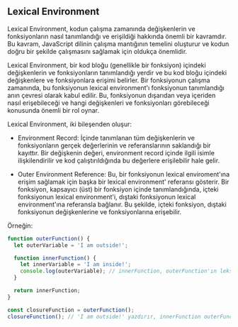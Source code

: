## Lexical Environment

Lexical Environment, kodun çalışma zamanında değişkenlerin ve fonksiyonların nasıl tanımlandığı ve erişildiği hakkında önemli bir kavramdır. Bu kavram, JavaScript dilinin çalışma mantığının temelini oluşturur ve kodun doğru bir şekilde çalışmasını sağlamak için oldukça önemlidir.

Lexical Environment, bir kod bloğu (genellikle bir fonksiyon) içindeki değişkenlerin ve fonksiyonların tanımlandığı yerdir ve bu kod bloğu içindeki değişkenlere ve fonksiyonlara erişimi belirler. Bir fonksiyonun çalışma zamanında, bu fonksiyonun lexical environment'ı fonksiyonun tanımlandığı anın çevresi olarak kabul edilir. Bu, fonksiyonun dışarıdan veya içeriden nasıl erişebileceği ve hangi değişkenleri ve fonksiyonları görebileceği konusunda önemli bir rol oynar.

Lexical Environment, iki bileşenden oluşur:

- Environment Record: İçinde tanımlanan tüm değişkenlerin ve fonksiyonların gerçek değerlerinin ve referanslarının saklandığı bir kayıttır. Bir değişkenin değeri, environment record içinde ilgili isimle ilişkilendirilir ve kod çalıştırıldığında bu değerlere erişilebilir hale gelir.

- Outer Environment Reference: Bu, bir fonksiyonun lexical enviroment'ına erişim sağlamak için başka bir lexical environment' referansı gösterir. Bir fonksiyon, kapsayıcı (üst) bir fonksiyon içinde tanımlandığında, içteki fonksiyonun lexical environment'i, dıştaki fonksiyonun lexical environment'ına referansla bağlanır. Bu şekilde, içteki fonksiyon, dıştaki fonksiyonun değişkenlerine ve fonksiyonlarına erişebilir.

Örneğin:

```js
function outerFunction() {
  let outerVariable = 'I am outside!';

  function innerFunction() {
    let innerVariable = 'I am inside!';
    console.log(outerVariable); // innerFunction, outerFunction'ın leksikal çevresine erişebilir
  }

  return innerFunction;
}

const closureFunction = outerFunction();
closureFunction(); // 'I am outside!' yazdırır, innerFunction outerFunction'ın leksikal çevresine erişebilir
```